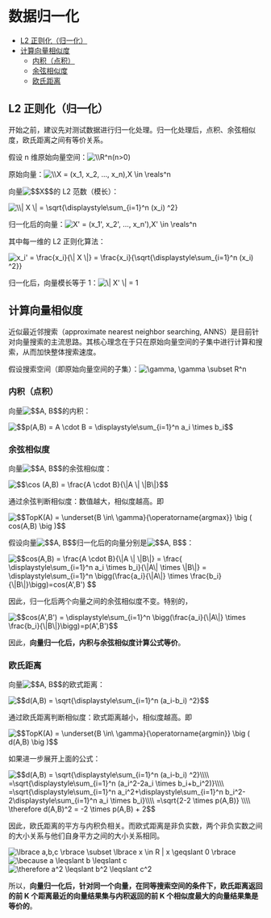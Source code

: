 # 数据归一化

  * [L2 正则化（归一化）](#l2-正则化归一化)
  * [计算向量相似度](#计算向量相似度)
    + [内积（点积）](#内积点积)
    + [余弦相似度](#余弦相似度)
    + [欧氏距离](#欧氏距离)

## L2 正则化（归一化）

开始之前，建议先对测试数据进行归一化处理。归一化处理后，点积、余弦相似度，欧氏距离之间有等价关系。

假设 n 维原始向量空间：<img src="http://latex.codecogs.com/gif.latex?\\R^n(n>0)" title="\\R^n(n>0)" />

原始向量：<img src="http://latex.codecogs.com/gif.latex?\\X&space;=&space;(x_1,&space;x_2,&space;...,&space;x_n),X&space;\in&space;\reals^n" title="\\X = (x_1, x_2, ..., x_n),X \in \reals^n" />

向量<img src="http://latex.codecogs.com/gif.latex?$$X$$" title="$$X$$" />的 L2 范数（模长）：

<img src="http://latex.codecogs.com/gif.latex?\\\|&space;X&space;\|&space;=&space;\sqrt{\displaystyle\sum_{i=1}^n&space;(x_i)&space;^2}" title="\\| X \| = \sqrt{\displaystyle\sum_{i=1}^n (x_i) ^2}" />

归一化后的向量：<img src="http://latex.codecogs.com/gif.latex?X'&space;=&space;(x_1',&space;x_2',&space;...,&space;x_n'),X'&space;\in&space;\reals^n" title="X' = (x_1', x_2', ..., x_n'),X' \in \reals^n" />

其中每一维的 L2 正则化算法：

<img src="http://latex.codecogs.com/gif.latex?x_i'&space;=&space;\frac{x_i}{\|&space;X&space;\|}&space;=&space;\frac{x_i}{\sqrt{\displaystyle\sum_{i=1}^n&space;(x_i)&space;^2}}" title="x_i' = \frac{x_i}{\| X \|} = \frac{x_i}{\sqrt{\displaystyle\sum_{i=1}^n (x_i) ^2}}" />

归一化后，向量模长等于 1：<img src="http://latex.codecogs.com/gif.latex?\|&space;X'&space;\|&space;=&space;1" title="\| X' \| = 1" />



## 计算向量相似度

近似最近邻搜索（approximate nearest neighbor searching, ANNS）是目前针对向量搜索的主流思路。其核心理念在于只在原始向量空间的子集中进行计算和搜索，从而加快整体搜索速度。

假设搜索空间（即原始向量空间的子集）：<img src="http://latex.codecogs.com/gif.latex?\gamma,&space;\gamma&space;\subset&space;R^n" title="\gamma, \gamma \subset R^n" />



### 内积（点积）

向量<img src="http://latex.codecogs.com/gif.latex?$$A,&space;B$$" title="$$A, B$$" />的内积：

<img src="http://latex.codecogs.com/gif.latex?$$p(A,B)&space;=&space;A&space;\cdot&space;B&space;=&space;\displaystyle\sum_{i=1}^n&space;a_i&space;\times&space;b_i$$" title="$$p(A,B) = A \cdot B = \displaystyle\sum_{i=1}^n a_i \times b_i$$" />



### 余弦相似度

向量<img src="http://latex.codecogs.com/gif.latex?$$A,&space;B$$" title="$$A, B$$" />的余弦相似度：

<img src="http://latex.codecogs.com/gif.latex?$$\cos&space;(A,B)&space;=&space;\frac{A&space;\cdot&space;B}{\|A&space;\|&space;\|B\|}$$" title="$$\cos (A,B) = \frac{A \cdot B}{\|A \| \|B\|}$$" />

通过余弦判断相似度：数值越大，相似度越高。即

 <img src="http://latex.codecogs.com/gif.latex?$$TopK(A)&space;=&space;\underset{B&space;\in\&space;\gamma}{\operatorname{argmax}}&space;\big&space;(&space;cos(A,B)&space;\big&space;)$$" title="$$TopK(A) = \underset{B \in\ \gamma}{\operatorname{argmax}} \big ( cos(A,B) \big )$$" />

假设向量<img src="http://latex.codecogs.com/gif.latex?$$A,&space;B$$" title="$$A, B$$" />归一化后的向量分别是<img src="http://latex.codecogs.com/gif.latex?$$A',&space;B'$$" title="$$A, B$$" />：

<img src="http://latex.codecogs.com/gif.latex?$$cos(A,B)&space;=&space;\frac{A&space;\cdot&space;B}{\|A&space;\|&space;\|B\|}&space;=&space;\frac{&space;\displaystyle\sum_{i=1}^n&space;a_i&space;\times&space;b_i}{\|A\|&space;\times&space;\|B\|}&space;=&space;\displaystyle\sum_{i=1}^n&space;\bigg(\frac{a_i}{\|A\|}&space;\times&space;\frac{b_i}{\|B\|}\bigg)=cos(A',B')&space;$$" title="$$cos(A,B) = \frac{A \cdot B}{\|A \| \|B\|} = \frac{ \displaystyle\sum_{i=1}^n a_i \times b_i}{\|A\| \times \|B\|} = \displaystyle\sum_{i=1}^n \bigg(\frac{a_i}{\|A\|} \times \frac{b_i}{\|B\|}\bigg)=cos(A',B') $$" />

因此，归一化后两个向量之间的余弦相似度不变。特别的，

<img src="http://latex.codecogs.com/gif.latex?$$cos(A',B')&space;=&space;\displaystyle\sum_{i=1}^n&space;\bigg(\frac{a_i}{\|A\|}&space;\times&space;\frac{b_i}{\|B\|}\bigg)=p(A',B')$$" title="$$cos(A',B') = \displaystyle\sum_{i=1}^n \bigg(\frac{a_i}{\|A\|} \times \frac{b_i}{\|B\|}\bigg)=p(A',B')$$" />


因此，**向量归一化后，内积与余弦相似度计算公式等价**。



### 欧氏距离

向量<img src="http://latex.codecogs.com/gif.latex?$$A,&space;B$$" title="$$A, B$$" />的欧式距离：

<img src="http://latex.codecogs.com/gif.latex?$$d(A,B)&space;=&space;\sqrt{\displaystyle\sum_{i=1}^n&space;(a_i-b_i)&space;^2}$$" title="$$d(A,B) = \sqrt{\displaystyle\sum_{i=1}^n (a_i-b_i) ^2}$$" />

通过欧氏距离判断相似度：欧式距离越小，相似度越高。即

<img src="http://latex.codecogs.com/gif.latex?$$TopK(A)&space;=&space;\underset{B&space;\in\&space;\gamma}{\operatorname{argmin}}&space;\big&space;(&space;d(A,B)&space;\big&space;)$$" title="$$TopK(A) = \underset{B \in\ \gamma}{\operatorname{argmin}} \big ( d(A,B) \big )$$" />

如果进一步展开上面的公式：

<img src="http://latex.codecogs.com/gif.latex?$$d(A,B)&space;=&space;\sqrt{\displaystyle\sum_{i=1}^n&space;(a_i-b_i)&space;^2}\\\\&space;=\sqrt{\displaystyle\sum_{i=1}^n&space;(a_i^2-2a_i&space;\times&space;b_i&plus;b_i^2)}\\\\&space;=\sqrt{\displaystyle\sum_{i=1}^n&space;a_i^2&plus;\displaystyle\sum_{i=1}^n&space;b_i^2-2\displaystyle\sum_{i=1}^n&space;a_i&space;\times&space;b_i}\\\\&space;=\sqrt{2-2&space;\times&space;p(A,B)}&space;\\\\&space;\therefore&space;d(A,B)^2&space;=&space;-2&space;\times&space;p(A,B)&space;&plus;&space;2$$" title="$$d(A,B) = \sqrt{\displaystyle\sum_{i=1}^n (a_i-b_i) ^2}\\\\ =\sqrt{\displaystyle\sum_{i=1}^n (a_i^2-2a_i \times b_i+b_i^2)}\\\\ =\sqrt{\displaystyle\sum_{i=1}^n a_i^2+\displaystyle\sum_{i=1}^n b_i^2-2\displaystyle\sum_{i=1}^n a_i \times b_i}\\\\ =\sqrt{2-2 \times p(A,B)} \\\\ \therefore d(A,B)^2 = -2 \times p(A,B) + 2$$" />

因此，欧氏距离的平方与内积负相关。而欧式距离是非负实数，两个非负实数之间的大小关系与他们自身平方之间的大小关系相同。

<img src="http://latex.codecogs.com/gif.latex?\lbrace&space;a,b,c&space;\rbrace&space;\subset&space;\lbrace&space;x&space;\in&space;R&space;|&space;x&space;\geqslant&space;0&space;\rbrace" title="\lbrace a,b,c \rbrace \subset \lbrace x \in R | x \geqslant 0 \rbrace" />

<img src="http://latex.codecogs.com/gif.latex?\because&space;a&space;\leqslant&space;b&space;\leqslant&space;c" title="\because a \leqslant b \leqslant c" />

<img src="http://latex.codecogs.com/gif.latex?\therefore&space;a^2&space;\leqslant&space;b^2&space;\leqslant&space;c^2" title="\therefore a^2 \leqslant b^2 \leqslant c^2" />

所以，**向量归一化后，针对同一个向量，在同等搜索空间的条件下，欧氏距离返回的前 K 个距离最近的向量结果集与内积返回的前 K 个相似度最大的向量结果集是等价的**。

